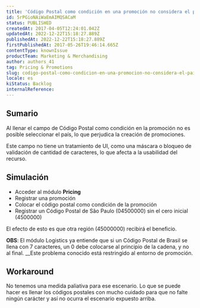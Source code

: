 ```yaml
---
title: 'Código Postal como condición en una promoción no considera el país'
id: 5rPGioNAiWaEmAIMQSACaM
status: PUBLISHED
createdAt: 2017-04-05T12:24:01.042Z
updatedAt: 2022-12-22T15:18:27.889Z
publishedAt: 2022-12-22T15:18:27.889Z
firstPublishedAt: 2017-05-26T19:46:14.665Z
contentType: knownIssue
productTeam: Marketing & Merchandising
author: authors_41
tag: Pricing & Promotions
slug: codigo-postal-como-condicion-en-una-promocion-no-considera-el-pais
locale: es
kiStatus: Backlog
internalReference: 
---
```


## Sumario

Al llenar el campo de Código Postal como condición en la promoción no es posible seleccionar el país, lo que perjudica la creación de promociones.

Este campo no tiene un tratamiento de UI, como una máscara o bloqueo de validación de cantidad de caracteres, lo que afecta a la usabilidad del recurso.

## Simulación

- Acceder al módulo __Pricing__
- Registrar una promoción
- Colocar el código postal como condición de la promoción
- Registrar un Código Postal de São Paulo (04500000) sin el cero inicial (4500000)

El efecto de esto es que otra región (45000000) recibirá el beneficio.

__OBS__: El módulo Logistics ya entiende que si un Código Postal de Brasil se llena con 7 caracteres, un 0 debe colocarse al principio de la cadena, y no al final. __Este problema conocido está restringido al entorno de promoción.

## Workaround

No tenemos una medida paliativa para ese escenario. Lo que se puede hacer es llenar los códigos postales con mucho cuidado para que no falte ningún carácter y así no ocurra el escenario expuesto arriba.

